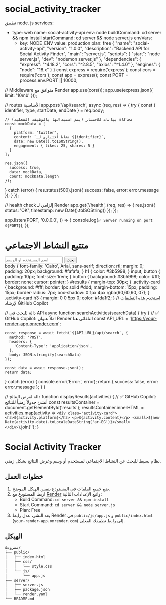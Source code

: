 # social_activity_tracker
تطبيق node. js
services:
  - type: web
    name: social-activity-api
    env: node
    buildCommand: cd server && npm install
    startCommand: cd server && node server.js
    envVars:
      - key: NODE_ENV
        value: production
    plan: free
{
  "name": "social-activity-api",
  "version": "1.0.0",
  "description": "Backend API for Social Activity Finder",
  "main": "server.js",
  "scripts": {
    "start": "node server.js",
    "dev": "nodemon server.js"
  },
  "dependencies": {
    "express": "^4.18.2",
    "cors": "^2.8.5",
    "axios": "^1.4.0"
  },
  "engines": {
    "node": "18.x"
  }
}
const express = require('express');
const cors = require('cors');
const app = express();
const PORT = process.env.PORT || 10000;

// Middleware متوافق مع Render
app.use(cors());
app.use(express.json({ limit: '10mb' }));

// routes الأساسية
app.post('/api/search', async (req, res) => {
  try {
    const { identifier, type, startDate, endDate } = req.body;
    
    // محاكاة بيانات للاختبار (يتم استبدالها بالوظيفة الفعلية)
    const mockData = [
      {
        platform: "twitter",
        content: `نشاط اختباري لـ ${identifier}`,
        date: new Date().toISOString(),
        engagement: { likes: 25, shares: 5 }
      }
    ];
    
    res.json({ 
      success: true, 
      data: mockData,
      count: mockData.length 
    });
  } catch (error) {
    res.status(500).json({ 
      success: false, 
      error: error.message 
    });
  }
});

// health check إلزامي لـ Render
app.get('/health', (req, res) => {
  res.json({ 
    status: 'OK', 
    timestamp: new Date().toISOString() 
  });
});

app.listen(PORT, '0.0.0.0', () => {
  console.log(`✅ Server running on port ${PORT}`);
});
<!DOCTYPE html>
<html lang="ar">
<head>
  <meta charset="UTF-8">
  <title>Social Activity Tracker</title>
  <link rel="stylesheet" href="css/style.css">
</head>
<body>
  <h1>متتبع النشاط الاجتماعي</h1>
  <div>
    <input type="text" id="identifier" placeholder="اسم المستخدم أو الوسم">
    <button id="searchBtn">بحث</button>
  </div>
  <div id="results"></div>
  <script src="js/app.js"></script>
  <script>
    // التكوين التلقائي للربط مع Render
    const RENDER_URL = 'https://your-render-app.onrender.com';

    // اختبار الاتصال عند التحميل
    document.addEventListener('DOMContentLoaded', async () => {
      try {
        const response = await fetch(`${RENDER_URL}/health`);
        if (response.ok) {
          console.log('✅ Connected to Render server');
        }
      } catch (error) {
        console.log('❌ Render server not available');
      }

      // ربط زر البحث
      document.getElementById('searchBtn').onclick = async () => {
        const identifier = document.getElementById('identifier').value;
        const searchData = { identifier, type: 'user', startDate: '', endDate: '' };
        const data = await searchActivities(searchData);
        if (data.success) {
          displayResults(data.data);
        } else {
          document.getElementById('results').innerHTML = '<p>حدث خطأ أثناء البحث</p>';
        }
      };
    });
  </script>
</body>
</html>
body {
  font-family: 'Cairo', Arial, sans-serif;
  direction: rtl;
  margin: 0;
  padding: 20px;
  background: #fafafa;
}
h1 {
  color: #3b5998;
}
input, button {
  padding: 10px;
  font-size: 1rem;
}
button {
  background: #3b5998;
  color: #fff;
  border: none;
  cursor: pointer;
}
#results {
  margin-top: 30px;
}
.activity-card {
  background: #fff;
  border: 1px solid #ddd;
  margin-bottom: 15px;
  padding: 15px;
  border-radius: 7px;
  box-shadow: 0 1px 4px rgba(60,60,60,.07);
}
.activity-card h3 {
  margin: 0 0 5px 0;
  color: #1da1f2;
}
// استخدم هذه التعليقات لإرشاد GitHub Copilot

// دالة للبحث في API
async function searchActivities(searchData) {
  try {
    // ✅ GitHub Copilot: املأ عنوان Render التلقائي هنا
    const API_URL = 'https://your-render-app.onrender.com';
    
    const response = await fetch(`${API_URL}/api/search`, {
      method: 'POST',
      headers: {
        'Content-Type': 'application/json',
      },
      body: JSON.stringify(searchData)
    });
    
    const data = await response.json();
    return data;
  } catch (error) {
    console.error('Error:', error);
    return { success: false, error: error.message };
  }
}

// دالة لعرض النتائج
function displayResults(activities) {
  // ✅ GitHub Copilot: أنشئ جدولاً زمنياً للنتائج
  const resultsContainer = document.getElementById('results');
  resultsContainer.innerHTML = activities.map(activity => `
    <div class="activity-card">
      <h3>${activity.platform}</h3>
      <p>${activity.content}</p>
      <small>${new Date(activity.date).toLocaleDateString('ar-EG')}</small>
    </div>
  `).join('');
}
# Social Activity Tracker

نظام بسيط للبحث عن النشاط الاجتماعي لمستخدم أو وسم وعرض النتائج بشكل زمني.

## خطوات العمل

1. ضع جميع الملفات في المستودع بنفس الهيكل الموضح.
2. اربط المستودع مع [Render](https://render.com) واتبع الإعدادات التالية:
   - Build Command: `cd server && npm install`
   - Start Command: `cd server && node server.js`
   - Plan: Free
3. بعد النشر، عدل رابط Render في `public/js/app.js` و `public/index.html` (`your-render-app.onrender.com`) إلى رابط تطبيقك الفعلي.

## الهيكل

```bash
مشروعك/
├── public/
│   ├── index.html
│   ├── css/
│   │   └── style.css
│   └── js/
│       └── app.js
├── server/
│   ├── server.js
│   ├── package.json
│   └── render.yaml
└── README.md
```
